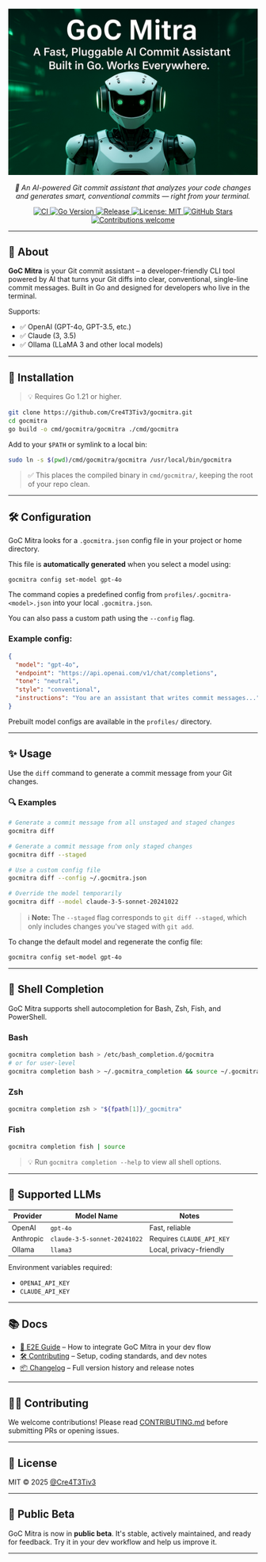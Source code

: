 <p align="center">
  <a href="https://github.com/Cre4T3Tiv3/gocmitra" target="_blank">
    <img src="https://raw.githubusercontent.com/Cre4T3Tiv3/gocmitra/main/docs/assets/gocmitra_v0.1.0.jpg" alt="GoC Mitra social preview" width="640"/>
  </a>
</p>

<p align="center"><em>
🧠 An AI-powered Git commit assistant that analyzes your code changes and generates smart, conventional commits — right from your terminal.
</em></p>

<p align="center">
  <a href="https://github.com/Cre4T3Tiv3/gocmitra/actions/workflows/ci.yml?query=branch%3Amain" target="_blank">
    <img src="https://github.com/Cre4T3Tiv3/gocmitra/actions/workflows/ci.yml/badge.svg?branch=main" alt="CI">
  </a>
  <a href="https://www.go.dev/dl/" target="_blank">
    <img src="https://img.shields.io/badge/Go-1.21+-blue" alt="Go Version">
  </a>
  <a href="https://github.com/Cre4T3Tiv3/gocmitra/releases" target="_blank">
    <img src="https://img.shields.io/github/v/release/Cre4T3Tiv3/gocmitra?include_prereleases" alt="Release">
  </a>
  <a href="https://github.com/Cre4T3Tiv3/gocmitra/blob/main/LICENSE" target="_blank">
    <img src="https://img.shields.io/github/license/Cre4T3Tiv3/gocmitra" alt="License: MIT">
  </a>
  <a href="https://github.com/Cre4T3Tiv3/gocmitra/stargazers" target="_blank">
    <img src="https://img.shields.io/github/stars/Cre4T3Tiv3/gocmitra?style=social" alt="GitHub Stars">
  </a>
  <a href="#contributing" target="_blank">
    <img src="https://img.shields.io/badge/contributions-welcome-brightgreen.svg" alt="Contributions welcome">
  </a>
</p>

---

## 🚀 About

**GoC Mitra** is your Git commit assistant – a developer-friendly CLI tool powered by AI that turns your Git diffs into clear, conventional, single-line commit messages. Built in Go and designed for developers who live in the terminal.

Supports:
- ✅ OpenAI (GPT-4o, GPT-3.5, etc.)
- ✅ Claude (3, 3.5)
- ✅ Ollama (LLaMA 3 and other local models)

---

## 🔧 Installation

> 💡 Requires Go 1.21 or higher.

```bash
git clone https://github.com/Cre4T3Tiv3/gocmitra.git
cd gocmitra
go build -o cmd/gocmitra/gocmitra ./cmd/gocmitra
````

Add to your `$PATH` or symlink to a local bin:

```bash
sudo ln -s $(pwd)/cmd/gocmitra/gocmitra /usr/local/bin/gocmitra
```

> ✅ This places the compiled binary in `cmd/gocmitra/`, keeping the root of your repo clean.

---

## 🛠️ Configuration

GoC Mitra looks for a `.gocmitra.json` config file in your project or home directory.

This file is **automatically generated** when you select a model using:

```bash
gocmitra config set-model gpt-4o
```

The command copies a predefined config from `profiles/.gocmitra-<model>.json` into your local `.gocmitra.json`.

You can also pass a custom path using the `--config` flag.

### Example config:

```json
{
  "model": "gpt-4o",
  "endpoint": "https://api.openai.com/v1/chat/completions",
  "tone": "neutral",
  "style": "conventional",
  "instructions": "You are an assistant that writes commit messages..."
}
```

Prebuilt model configs are available in the `profiles/` directory.

---

## ✨ Usage

Use the `diff` command to generate a commit message from your Git changes.

### 🔍 Examples

```bash
# Generate a commit message from all unstaged and staged changes
gocmitra diff
```

```bash
# Generate a commit message from only staged changes
gocmitra diff --staged
```

```bash
# Use a custom config file
gocmitra diff --config ~/.gocmitra.json
```

```bash
# Override the model temporarily
gocmitra diff --model claude-3-5-sonnet-20241022
```

> ℹ️ **Note:** The `--staged` flag corresponds to `git diff --staged`, which only includes changes you've staged with `git add`.

To change the default model and regenerate the config file:

```bash
gocmitra config set-model gpt-4o
```

---

## 🔁 Shell Completion

GoC Mitra supports shell autocompletion for Bash, Zsh, Fish, and PowerShell.

### Bash

```bash
gocmitra completion bash > /etc/bash_completion.d/gocmitra
# or for user-level
gocmitra completion bash > ~/.gocmitra_completion && source ~/.gocmitra_completion
```

### Zsh

```bash
gocmitra completion zsh > "${fpath[1]}/_gocmitra"
```

### Fish

```bash
gocmitra completion fish | source
```

> 💡 Run `gocmitra completion --help` to view all shell options.

---

## 🧠 Supported LLMs

| Provider  | Model Name                   | Notes                     |
| --------- | ---------------------------- | ------------------------- |
| OpenAI    | `gpt-4o`                     | Fast, reliable            |
| Anthropic | `claude-3-5-sonnet-20241022` | Requires `CLAUDE_API_KEY` |
| Ollama    | `llama3`                     | Local, privacy-friendly   |

Environment variables required:

* `OPENAI_API_KEY`
* `CLAUDE_API_KEY`

---

## 📚 Docs

* [🔄 E2E Guide](docs/E2E-Guide.md) – How to integrate GoC Mitra in your dev flow
* [🛠️ Contributing](CONTRIBUTING.md) – Setup, coding standards, and dev notes
* [📦 Changelog](CHANGELOG.md) – Full version history and release notes

---

## 🧑‍💻 Contributing

We welcome contributions! Please read [CONTRIBUTING.md](CONTRIBUTING.md) before submitting PRs or opening issues.

---

## 🧾 License

MIT © 2025 [@Cre4T3Tiv3](https://github.com/Cre4T3Tiv3)

---

## 📣 Public Beta

GoC Mitra is now in **public beta**. It's stable, actively maintained, and ready for feedback. Try it in your dev workflow and help us improve it.

---
